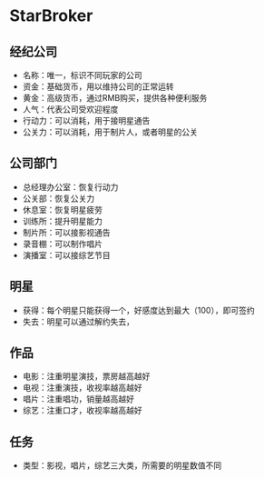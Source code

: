 StarBroker
==========

## 经纪公司

- 名称：唯一，标识不同玩家的公司
- 资金：基础货币，用以维持公司的正常运转
- 黄金：高级货币，通过RMB购买，提供各种便利服务
- 人气：代表公司受欢迎程度
- 行动力：可以消耗，用于接明星通告
- 公关力：可以消耗，用于制片人，或者明星的公关

## 公司部门

- 总经理办公室：恢复行动力
- 公关部：恢复公关力
- 休息室：恢复明星疲劳
- 训练所：提升明星能力
- 制片所：可以接影视通告
- 录音棚：可以制作唱片
- 演播室：可以接综艺节目

## 明星

- 获得：每个明星只能获得一个，好感度达到最大（100），即可签约
- 失去：明星可以通过解约失去，

## 作品

- 电影：注重明星演技，票房越高越好
- 电视：注重演技，收视率越高越好
- 唱片：注重唱功，销量越高越好
- 综艺：注重口才，收视率越高越好

## 任务

- 类型：影视，唱片，综艺三大类，所需要的明星数值不同
